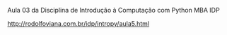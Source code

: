 Aula 03 da Disciplina de Introdução à Computação com Python MBA IDP

http://rodolfoviana.com.br/idp/intropy/aula5.html
